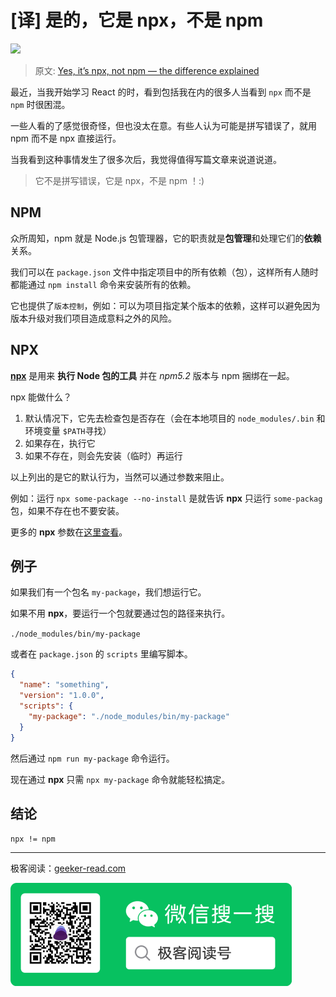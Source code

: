 # [译] 是的，它是 npx，不是 npm

![](https://cdn.nlark.com/yuque/0/2020/png/639317/1578367849260-5db53733-af6e-4b9a-ab0a-059ebc546337.png)

> 原文: [Yes, it’s npx, not npm — the difference explained](https://medium.com/javascript-in-plain-english/yes-its-npx-not-npm-the-difference-explained-58cbb202ec33)


最近，当我开始学习 React 的时，看到包括我在内的很多人当看到 `npx` 而不是 `npm` 时很困混。

一些人看的了感觉很奇怪，但也没太在意。有些人认为可能是拼写错误了，就用 npm 而不是 npx 直接运行。

当我看到这种事情发生了很多次后，我觉得值得写篇文章来说道说道。

> 它不是拼写错误，它是 npx，不是 npm ！:)


## NPM

众所周知，npm 就是 Node.js 包管理器，它的职责就是**包管理**和处理它们的**依赖**关系。

我们可以在 `package.json` 文件中指定项目中的所有依赖（包），这样所有人随时都能通过 `npm install` 命令来安装所有的依赖。

它也提供了`版本控制`，例如：可以为项目指定某个版本的依赖，这样可以避免因为版本升级对我们项目造成意料之外的风险。

## NPX

**[npx](https://www.npmjs.com/package/npx)** 是用来 **执行 Node 包的工具** 并在 *npm5.2* 版本与 npm 捆绑在一起。

npx 能做什么？

1. 默认情况下，它先去检查包是否存在（会在本地项目的 `node_modules/.bin` 和环境变量 `$PATH`寻找）
2. 如果存在，执行它
3. 如果不存在，则会先安装（临时）再运行

以上列出的是它的默认行为，当然可以通过参数来阻止。

例如：运行 `npx some-package --no-install` 是就告诉 **npx** 只运行 `some-packag` 包，如果不存在也不要安装。

更多的 **npx** 参数在[这里查看](https://www.npmjs.com/package/npx)。

## 例子

如果我们有一个包名 `my-package`，我们想运行它。

如果不用 **npx**，要运行一个包就要通过包的路径来执行。

`./node_modules/bin/my-package`

或者在 `package.json` 的 `scripts` 里编写脚本。

```json
{
  "name": "something",
  "version": "1.0.0",
  "scripts": {
    "my-package": "./node_modules/bin/my-package"
  }
}
```

然后通过 `npm run my-package` 命令运行。

现在通过 **npx** 只需 `npx my-package` 命令就能轻松搞定。

## 结论

`npx != npm`


---

极客阅读：[geeker-read.com](https://geeker-read.com)

<img src="https://github.com/geeker-read/weekly_issues/raw/master/docs/wx.png" width="450" />
